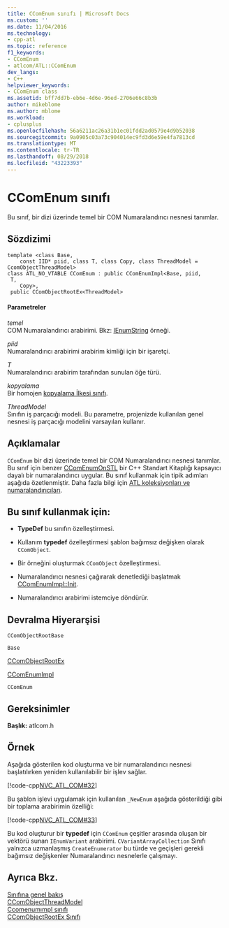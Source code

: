 ```yaml
---
title: CComEnum sınıfı | Microsoft Docs
ms.custom: ''
ms.date: 11/04/2016
ms.technology:
- cpp-atl
ms.topic: reference
f1_keywords:
- CComEnum
- atlcom/ATL::CComEnum
dev_langs:
- C++
helpviewer_keywords:
- CComEnum class
ms.assetid: bff7dd7b-eb6e-4d6e-96ed-2706e66c8b3b
author: mikeblome
ms.author: mblome
ms.workload:
- cplusplus
ms.openlocfilehash: 56a6211ac26a31b1ec01fdd2ad0579e4d9b52038
ms.sourcegitcommit: 9a0905c03a73c904014ec9fd3d6e59e4fa7813cd
ms.translationtype: MT
ms.contentlocale: tr-TR
ms.lasthandoff: 08/29/2018
ms.locfileid: "43223393"
---
```

# <a name="ccomenum-class"></a>CComEnum sınıfı
Bu sınıf, bir dizi üzerinde temel bir COM Numaralandırıcı nesnesi tanımlar.  
  
## <a name="syntax"></a>Sözdizimi  
  
```
template <class Base,
    const IID* piid, class T, class Copy, class ThreadModel = CcomObjectThreadModel>  
class ATL_NO_VTABLE CComEnum : public CComEnumImpl<Base, piid,
 T,
    Copy>,
 public CComObjectRootEx<ThreadModel>
```  
  
#### <a name="parameters"></a>Parametreler  
 *temel*  
 COM Numaralandırıcı arabirimi. Bkz: [IEnumString](/windows/desktop/api/objidl/nn-objidl-ienumstring) örneği. 
  
 *piid*  
 Numaralandırıcı arabirimi arabirim kimliği için bir işaretçi.  
  
 *T*  
 Numaralandırıcı arabirim tarafından sunulan öğe türü.  
  
 *kopyalama*  
 Bir homojen [kopyalama İlkesi sınıfı](../../atl/atl-copy-policy-classes.md).  
  
 *ThreadModel*  
 Sınıfın iş parçacığı modeli. Bu parametre, projenizde kullanılan genel nesnesi iş parçacığı modelini varsayılan kullanır.  
  
## <a name="remarks"></a>Açıklamalar  
 `CComEnum` bir dizi üzerinde temel bir COM Numaralandırıcı nesnesi tanımlar. Bu sınıf için benzer [CComEnumOnSTL](../../atl/reference/ccomenumonstl-class.md) bir C++ Standart Kitaplığı kapsayıcı dayalı bir numaralandırıcı uygular. Bu sınıf kullanmak için tipik adımları aşağıda özetlenmiştir. Daha fazla bilgi için [ATL koleksiyonları ve numaralandırıcıları](../../atl/atl-collections-and-enumerators.md).  
  
## <a name="to-use-this-class"></a>Bu sınıf kullanmak için:  
  
- **TypeDef** bu sınıfın özelleştirmesi.  
  
-   Kullanım **typedef** özelleştirmesi şablon bağımsız değişken olarak `CComObject`.  
  
-   Bir örneğini oluşturmak `CComObject` özelleştirmesi.  
  
-   Numaralandırıcı nesnesi çağırarak denetlediği başlatmak [CComEnumImpl::Init](../../atl/reference/ccomenumimpl-class.md#init).  
  
-   Numaralandırıcı arabirimi istemciye döndürür.  
  
## <a name="inheritance-hierarchy"></a>Devralma Hiyerarşisi  
 `CComObjectRootBase`  
  
 `Base`  
  
 [CComObjectRootEx](../../atl/reference/ccomobjectrootex-class.md)  
  
 [CComEnumImpl](../../atl/reference/ccomenumimpl-class.md)  
  
 `CComEnum`  
  
## <a name="requirements"></a>Gereksinimler  
 **Başlık:** atlcom.h  
  
## <a name="example"></a>Örnek  
 Aşağıda gösterilen kod oluşturma ve bir numaralandırıcı nesnesi başlatılırken yeniden kullanılabilir bir işlev sağlar.  
  
 [!code-cpp[NVC_ATL_COM#32](../../atl/codesnippet/cpp/ccomenum-class_1.h)]  
  
 Bu şablon işlevi uygulamak için kullanılan `_NewEnum` aşağıda gösterildiği gibi bir toplama arabirimin özelliği:  
  
 [!code-cpp[NVC_ATL_COM#33](../../atl/codesnippet/cpp/ccomenum-class_2.h)]  
  
 Bu kod oluşturur bir **typedef** için `CComEnum` çeşitler arasında oluşan bir vektörü sunan `IEnumVariant` arabirimi. `CVariantArrayCollection` Sınıfı yalnızca uzmanlaşmış `CreateEnumerator` bu türde ve geçişleri gerekli bağımsız değişkenler Numaralandırıcı nesnelerle çalışmayı.  
  
## <a name="see-also"></a>Ayrıca Bkz.  
 [Sınıfına genel bakış](../../atl/atl-class-overview.md)   
 [CComObjectThreadModel](atl-typedefs.md#ccomobjectthreadmodel)   
 [Ccomenumımpl sınıfı](../../atl/reference/ccomenumimpl-class.md)   
 [CComObjectRootEx Sınıfı](../../atl/reference/ccomobjectrootex-class.md)
